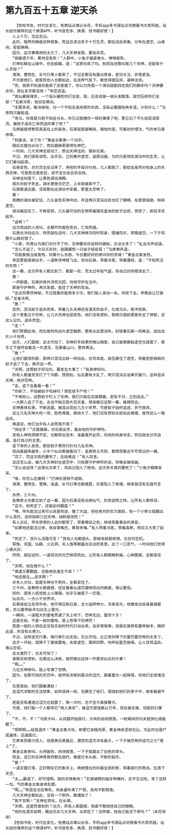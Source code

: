 # 第九百五十五章 逆天杀
        【告知书友，时代在变化，免费站点难以长存，手机app多书源站点切换看书大势所趋，站长给你推荐的这个换源APP，听书音色多、换源、找书都好使！】
       人上十万，无边无沿。
       此时，暗界的确是这种景象，而且应该远多于十万生灵，都在远处观看，分布在虚空、山峰间，密密麻麻。
       因为，这次事情闹的太大了，几大天神发狠，要击杀荒。
       “祸害遗千年，果然没有死！”人群中，小兔子握紧拳头，嘿嘿直笑。
       打神石躲在山缝中，也在偷瞄，道：“这家伙疯了吗，到现在还敢叫板几个天神，还能有什么手段？”
       清漪、曹雨生、长弓衍等人都来了，不过全都没有露出真身，密切关注，非常紧张。
       不光是他们，就是其他人也都如此，在这种气氛下，都觉得很压抑，凝神注目。
       “荒，我真不知道你是疯了还是傻了，你以为凭借一个湖泊就能挡住我们的脚步吗？天神要杀你，真仙复苏都没用！”帝昆说道。
       “真仙要是降世，一个指头碾死你们全部，错，应该说是一根头发飘落，就可压碎你们全部！”石昊冷笑，依旧在嘲讽。
       “无需多说，解决掉他，对一个不知天高地厚的东西，没有必要跟他再多语，计较什么！”马原阴沉着脸道。
       “老马，你真是马脸不知丑与长，你忘记我揍你一顿的事情了吧，更忘记了不久前屁滚尿流、被蚊子追杀亡命而逃的事了吧？”
       马原越是想表现高高在上的姿态，石昊就是越嘴贱、揭他的底，可着劲的埋汰，气的老马直哆嗦。
       “别废话，杀了你！”黄金古象第一个动手。
       随后古猿也出动了，而后貔貅更是喷吐神芒。
       一时间，几大天神全部动了，祭出天神法则，镇杀石昊。
       不过，他们很有讲究，出手后，立刻撕开虚空，选择远遁，为的只是惊扰湖泊中的生灵，让它们暴动起来。
       石昊变色，对方完全反过来了，用他的手段对付他，几人都跑了，那蚊虫虽然对他身上的东西忌惮，可是若总是发狂，说不定也会去攻击他。
       天神法则落下，让黑色湖泊沸腾。
       成片的蚊子死去，湖水更是白茫茫，上半部被蒸干了。
       石昊极速远遁，没有敢在这湖泊中呆着，那里太恐怖了。
       轰！
       蒸腾的湖水被定住，几头金色天神冲出，并且两只混沌古蚊也红了眼睛，在那里振翅，粉碎虚空。
       湖泊被定住了，不再受损，几头最可怕的生物带着铺天盖地的蚊子出现，愤怒了，疯狂寻觅敌手。
       “逃啊！”
       远方观战的人惊叫，全都吓的面色苍白，亡命而遁。
       石昊也冲向远方，然而就在这时，几大天神再次同时现身，围堵四方，禁锢虚空，一下子将整片山脉封锁了。
       “小辈，你真以为我们对付不了你，天神要杀你这样的蝼蚁，办法太多了！”虬龙冷声说道。
       “怎么不逃了，今日灭杀你，就跟碾死一只虫子般容易！”马原寒声道。
       “将我象族当成食物，你算什么东西，今日要好好的拷问你的灵魂！”黄金古象发怒。
       帝昆更是直接出手，一道秩序神链飞出，攻向石昊，带着冷意，带着蔑视，道：“不知死活的东西！”
       这一幕，远方所有人都见到了，都是一叹，荒太过年轻气盛，将自己的命搭进去了。
       轰！
       一声剧震，石昊的体外浮现光团，将他守护在当中。
       那是守护神符，再次发威，抵住了天神的攻击。
       “这古符果然神秘，不过我看你能用多少次，我们每人发动一击，持续下去，早晚会让它破碎。”龙雀冷笑。
       “轰！”
       突然，混沌蚊子追杀而来，带着几头天神还有漫天的虫子，化成乌云，俯冲而来。
       这个景象过于恐怖，让几大天神全部变色，他们没有想到，那两只祖蚊便是失去了神智，还这么记仇，追杀而至。
       “走！”
       他们禁锢此地，而后居然将这片虚空截断，整体从这里消失，封锁着石昊一同离去，逃出这片小千世界。
       远方，人们震撼，这太可怕了，天神的手段果然难以揣度，自己能够撕裂虚空也就罢了，联手之下居然皆截走一片虚无，包裹着山川，整体离去。
       “轰！”
       让他们震惊的是，那两只混沌古蚊一样如此，仅凭本能，就包裹住了虚空，带着密密麻麻的蚊子追了下去，离开这一界。
       “天啊，这帮蚊子好记仇，要发生大事了！”有真神惊叫。
       所有人都激灵灵打了个冷颤，预感到，仙古要有大乱了，两只混沌古虫离开巢穴，这样追杀天神，绝对恐怖。
       “走，追下去看看一看！”
       “你疯了，不怕被蚊子吃掉吗？想变成干尸吧！”
       “不用担心，这群蚊子盯上了天神，我们只能在后面跟着，若有不对，立刻逃走。”
       一大群人追了下去，永远不缺乏胆大包天者，想亲眼见证那一幕，蜂拥而去。
       天神裹挟石昊，不断逃遁，接连出现在几方小世界，可是蚊子始终追逐，并不放弃。
       这让几名天神大吃一惊，脸色难看，麻烦大了，他们没有想到古蚊如此难缠，居然这么一路追杀。
       难道说，他们当中有人会殒落不成？
       “快出手！”古猿暴躁，对石昊出手，轰击他的守护神符。
       其他人神色阴晴不定，也都祭出宝术，准备轰开此符，将他的肉身夺走，然后就会分开逃遁，各打自己的主意。
       追下来的人发现，那些蚊子果然只针对几名天神。
       观战者越来越多，小半个仙古都被震动了，各族修士齐现，都想观看这不可思议的一幕。
       “完了，荒这次真的要死了，在劫难逃！”有人叹息。
       这还怎么逃，被几大天神封在虚空中，只依靠守护神符的话，早晚会被攻破。
       “怎么会这样？这家伙太笨了，将自己陷入了绝地，这次多半真的要死了！”小兔子眼睛发呆。
       “唉，你怎么犯傻啊！”打神石恨铁不成钢。
       清漪、曹雨生、雪琳、洛道、长弓衍等也都蹙眉，石昊陷入了绝境，根本就没有生路可言了。
       外界，三千州。
       各教修士也都见到了这一幕，因为石昊没有动用仙气，形势逆转之快，让所有人都惊讶。
       “这次，他死定了，还能如何翻盘？”
       “嘿，早先能活过来可以说是奇迹，撞了大运，但在绝对的实力面前，他一个小修士能翻出什么浪花，这样挑衅几位天神，纯粹是找死！”
       有人议论，早先愤懑的人此时都笑了，带着嘲讽之色，继续观看事态的演变。
       “如果他还能活过来，我自掌嘴巴，算我多嘴。”有人带着冷意，带着森寒，而后又大笑了起来。
       “死定了，没什么活路可言！”其他人也都摇头，那根本就是绝境，无任何生机。
       冥族、天国、仙殿、火云洞、天人族等都露出淡淡的笑意，出了一口恶气，一时间他们觉得心情大好。
       然而，就在这时，一道惊天的光芒映现而出，让所有人都眼睛刺痛，心神震撼，全都呆住了。
       “天啊，他在做什么？”
       “难道又要翻盘，还能绝处逢生不成？！”
       “他这是在……逆天啊！”
       许多人大叫，就是天神也不例外，全都呆住了。
       三千州，各教修士都震撼，怔怔看着仙道花瓣映现出的画面，难以置信。
       同时，很多人感觉脸上火辣辣，似乎又被扇了一巴掌。
       仙古内，一方小千世界中。
       石昊独自立在场中央，他不再压制己身，全力运转神力，浑身发光，他爆发出自身最强威势，并以雷帝秘术勾动无上雷光。
       一瞬间，一道粗大的雷电贯通了天上地下，恐怖无边，震惊十方！
       这是天劫，不是一般的雷电，是上苍降下的神罚！
       若是一般的人想在这没有天劫的时代引动出来，会异常艰难，但是石昊修有雷帝秘术，精研此道，并没有太费力。
       不过，这样逆天行事，强行牵引出天劫，无比可怕，比正常的降下的雷罚要恐怖的太多了。
       这才一开始，就降下了最强雷电，击穿虚空，震碎四野，响声如星空崩塌，让人双耳溢血，难以忍受。
       这太激烈了，也太可怕了！
       谁都没有想到，石昊这么决绝，居然做出这样一件震惊仙古的大事！
       “啊……”
       几位天神惨叫，脸上写满了恐惧。
       因为，在那可怕的天罚中，居然有浓郁到极点的诅咒，跟着雷光一起降落，将他们全部淹没了。
       石昊渡劫，他们跟着遭劫！
       这诅咒浓郁的无法想象，如同液体一般，包裹住了他们，侵蚀到他们的骨子中，根本躲避不了。
       若是没有遭遇过诅咒也就罢了，第一次时，总不至于直接覆灭。
       可是，他们每一个人都早已“病入膏肓”，被诅咒侵蚀数以万年，现在被全面、彻底的引爆了。
       “不，不，不！”马原大叫，从双腿开始腐烂，大块的血肉脱落，一眨眼间的功夫就快化成骷髅了。
       “啊啊啊……给我退开！”黄金古象大吼，即便它皮糙肉厚，黄金神皮坚韧无比，可此时也是尸斑遍体，迅速腐烂。
       它原本防御力惊人，但是离石昊最近，遭受的诅咒冲击最大，一下子被恐怖的诅咒之力“埋上”了。
       黄金古象惨叫，头颅破败，肉块脱落，一下子就露出了白色的骨头。
       而且，连它的天神骨竟然都在腐朽，像是烂木头般，不断的裂开。
       “轰！”
       一道天雷打落，正好劈在它的象牙上，两根雪白的利器全部折断，带着腐烂的黑血，坠落下天空。
       “太……霸道了，好可惜啊，我的天神象肉！”石昊被劈的龇牙咧嘴时，还不忘记吃，来了这样一句，气的黄金古象身体乱颤。
       “啊……”帝昆在也在嘶吼，肉身遍布满了尸斑，血肉不断脱落。
       几大天神全都如此，没有一个例外，都遭劫了！
       “我不甘啊！”天神在怒吼，在长啸。
       “天啊，这是荒做到的？远方，所有人都震撼，简直不敢相信自己的眼睛。
       “他的在渡天劫啊，藉此坑杀几大天神，太疯狂了！这样做，他自己能活下来吗？”（未完待续）
       【告知书友，时代在变化，免费站点难以长存，手机app多书源站点切换看书大势所趋，站长给你推荐的这个换源APP，听书音色多、换源、找书都好使！】